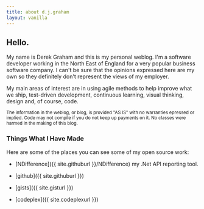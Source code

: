 ```yaml
---
title: about d.j.graham
layout: vanilla
---
```


## Hello.

My name is Derek Graham and this is my personal weblog. I'm a software 
developer working in the North East of England for a very popular business 
software company. I can't be sure that the opinions expressed here are my own
so they definitely don't represent the views of my employer.

My main areas of interest are in using agile methods to help improve what 
we ship, test-driven development, continuous learning, visual thinking, 
design and, of course, code.

<small>The information in the weblog, or blog, is provided "AS IS" with no warranties
epressed or implied. Code may not compile if you do not keep up payments on it.
No classes were harmed in the making of this blog.</small>

### Things What I Have Made

Here are some of the places you can see some of my open source work:

* [NDifference]({{ site.githuburl }}/NDifference) my .Net API reporting tool.

* [github]({{ site.githuburl }})
 
* [gists]({{ site.gisturl }})
 
* [codeplex]({{ site.codeplexurl }})


